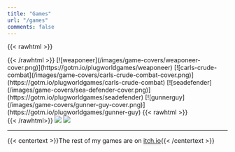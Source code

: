 ```yaml
---
title: "Games"
url: "/games"
comments: false
---
```

{{< rawhtml >}}
<div style="display: flex; flex-wrap: wrap; justify-content: center; gap: 5px; text-decoration: none; box-shadow: 0 0">
{{< /rawhtml >}}
[![weaponeer](/images/game-covers/weaponeer-cover.png)](https://gotm.io/plugworldgames/weaponeer)
[![carls-crude-combat](/images/game-covers/carls-crude-combat-cover.png)](https://gotm.io/plugworldgames/carls-crude-combat)
[![seadefender](/images/game-covers/sea-defender-cover.png)](https://gotm.io/plugworldgames/seadefender)
[![gunnerguy](/images/game-covers/gunner-guy-cover.png)](https://gotm.io/plugworldgames/gunner-guy)
{{< rawhtml >}}
</div>
{{< /rawhtml>}}
<a href="/gunnerguy"><img loading="lazy" src="/images/game-covers/gunner-guy-cover.png"></img></a>
<a href="/condiment-slayer"><img loading="lazy" src="/images/game-covers/condiment-slayer-cover.png"></img></a>

-----
{{< centertext >}}The rest of my games are on [itch.io](https://plugworldg.itch.io/){{< /centertext >}}
